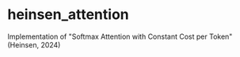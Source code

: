 # heinsen_attention
Implementation of "Softmax Attention with Constant Cost per Token" (Heinsen, 2024)
